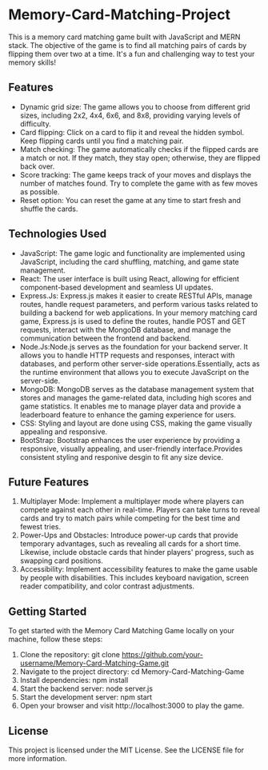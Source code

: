 # Memory-Card-Matching-Project

This is a memory card matching game built with JavaScript and MERN stack. The objective of the game is to find all matching pairs of cards by flipping them over two at a time. It's a fun and challenging way to test your memory skills!

## Features

- Dynamic grid size: The game allows you to choose from different grid sizes, including 2x2, 4x4, 6x6, and 8x8, providing varying levels of difficulty.
- Card flipping: Click on a card to flip it and reveal the hidden symbol. Keep flipping cards until you find a matching pair.
- Match checking: The game automatically checks if the flipped cards are a match or not. If they match, they stay open; otherwise, they are flipped back over.
- Score tracking: The game keeps track of your moves and displays the number of matches found. Try to complete the game with as few moves as possible. 
- Reset option: You can reset the game at any time to start fresh and shuffle the cards.

## Technologies Used

* JavaScript: The game logic and functionality are implemented using JavaScript, including the card shuffling, matching, and game state management.
* React: The user interface is built using React, allowing for efficient component-based development and seamless UI updates.
* Express.Js: Express.js makes it easier to create RESTful APIs, manage routes, handle request parameters, and perform various tasks related to building a backend for web applications. In your memory matching card game, Express.js is used to define the routes, handle POST and GET requests, interact with the MongoDB database, and manage the communication between the frontend and backend.
* Node.Js:Node.js serves as the foundation for your backend server. It allows you to handle HTTP requests and responses, interact with databases, and perform other server-side operations.Essentially, acts as the runtime environment that allows you to execute JavaScript on the server-side.
* MongoDB: MongoDB serves as the database management system that stores and manages the game-related data, including high scores and game statistics. It enables me to manage player data and provide a leaderboard feature to enhance the gaming experience for users.
* CSS: Styling and layout are done using CSS, making the game visually appealing and responsive.
* BootStrap: Bootstrap enhances the user experience by providing a responsive, visually appealing, and user-friendly interface.Provides consistent styling and responive desgin to fit any size device. 

## Future Features

1. Multiplayer Mode: Implement a multiplayer mode where players can compete against each other in real-time. Players can take turns to reveal cards and try to match pairs while competing for the best time and fewest tries.
2. Power-Ups and Obstacles: Introduce power-up cards that provide temporary advantages, such as revealing all cards for a short time. Likewise, include obstacle cards that hinder players' progress, such as swapping card positions.
3. Accessibility: Implement accessibility features to make the game usable by people with disabilities. This includes keyboard navigation, screen reader compatibility, and color contrast adjustments.

## Getting Started

To get started with the Memory Card Matching Game locally on your machine, follow these steps:

1. Clone the repository: git clone https://github.com/your-username/Memory-Card-Matching-Game.git
2. Navigate to the project directory: cd Memory-Card-Matching-Game
3. Install dependencies: npm install
4. Start the backend server: node server.js
5. Start the development server: npm start
6. Open your browser and visit http://localhost:3000 to play the game.

## License

This project is licensed under the MIT License. See the LICENSE file for more information.
